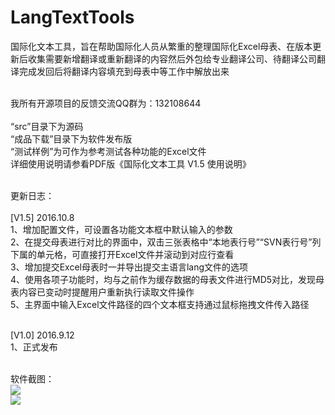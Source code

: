 # LangTextTools
国际化文本工具，旨在帮助国际化人员从繁重的整理国际化Excel母表、在版本更新后收集需要新增翻译或重新翻译的内容然后外包给专业翻译公司、待翻译公司翻译完成发回后将翻译内容填充到母表中等工作中解放出来
<br/><br/>

我所有开源项目的反馈交流QQ群为：132108644<br/><br/>
“src”目录下为源码<br/>
“成品下载”目录下为软件发布版<br/>
“测试样例”为可作为参考测试各种功能的Excel文件<br/>
详细使用说明请参看PDF版《国际化文本工具 V1.5 使用说明》<br/><br/>

更新日志：<br/><br/>
[V1.5] 2016.10.8<br/>
1、增加配置文件，可设置各功能文本框中默认输入的参数<br/>
2、在提交母表进行对比的界面中，双击三张表格中“本地表行号”“SVN表行号”列下属的单元格，可直接打开Excel文件并滚动到对应行查看<br/>
3、增加提交Excel母表时一并导出提交主语言lang文件的选项<br/>
4、使用各项子功能时，均与之前作为缓存数据的母表文件进行MD5对比，发现母表内容已变动时提醒用户重新执行读取文件操作<br/>
5、主界面中输入Excel文件路径的四个文本框支持通过鼠标拖拽文件传入路径<br/><br/>

[V1.0] 2016.9.12<br/>
1、正式发布<br/><br/>

软件截图：<br/>
![](https://github.com/zhangqi-ulua/LangTextTools/blob/master/%E8%BD%AF%E4%BB%B6%E6%88%AA%E5%9B%BE/%E4%B8%BB%E7%95%8C%E9%9D%A2%E6%88%AA%E5%9B%BE.png)<br/>
![](https://github.com/zhangqi-ulua/LangTextTools/blob/master/%E8%BD%AF%E4%BB%B6%E6%88%AA%E5%9B%BE/%E5%AF%B9%E6%AF%94%E3%80%81%E5%90%88%E5%B9%B6%E3%80%81%E6%8F%90%E4%BA%A4SVN%E5%8A%9F%E8%83%BD%E6%88%AA%E5%9B%BE.png)<br/>
